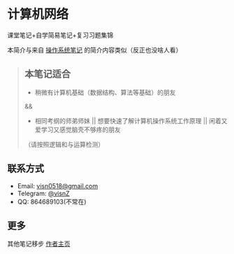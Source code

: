 # 计算机网络

课堂笔记+自学简易笔记+复习习题集锦

本简介与来自 [操作系统笔记](https://visnz.gitbooks.io/os/content/) 的简介内容类似（反正也没啥人看）


> ## 本笔记适合
> - 稍微有计算机基础（数据结构、算法等基础）的朋友
> 
> &&
>
> - 相同考纲的师弟师妹 || 想要快速了解计算机操作系统工作原理 || 闲着又爱学习又感觉脑壳不够疼的朋友
>
>（请按照逻辑和与运算检测）

## 联系方式

- Email: visn0518@gmail.com
- Telegram: [@visnZ](https://t.me/visnZ)
- QQ: 864689103(不常在)

## 更多
其他笔记移步 [作者主页](https://www.gitbook.com/@visnz)